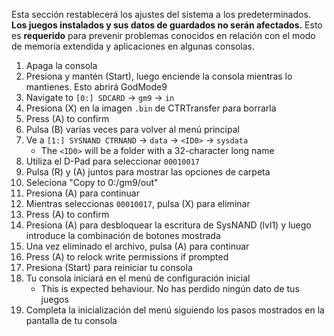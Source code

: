 Esta sección restablecerá los ajustes del sistema a los predeterminados. **Los juegos instalados y sus datos de guardados no serán afectados.** Esto es **requerido** para prevenir problemas conocidos en relación con el modo de memoria extendida y aplicaciones en algunas consolas.

1. Apaga la consola
2. Presiona y mantén (Start), luego enciende la consola mientras lo mantienes. Esto abrirá GodMode9
3. Navigate to `[0:] SDCARD` -> `gm9` -> `in`
4. Presiona (X) en la imagen `.bin` de CTRTransfer para borrarla
5. Press (A) to confirm
6. Pulsa (B) varias veces para volver al menú principal
7. Ve a `[1:] SYSNAND CTRNAND` -> `data` -> `<ID0>` -> `sysdata`
    - The `<ID0>` will be a folder with a 32-character long name
8. Utiliza el D-Pad para seleccionar `00010017`
9. Pulsa (R) y (A) juntos para mostrar las opciones de carpeta
10. Seleciona "Copy to 0:/gm9/out"
11. Presiona (A) para continuar
12. Mientras seleccionas `00010017`, pulsa (X) para eliminar
13. Press (A) to confirm
14. Presiona (A) para desbloquear la escritura de SysNAND (lvl1) y luego introduce la combinación de botones mostrada
15. Una vez eliminado el archivo, pulsa (A) para continuar
16. Press (A) to relock write permissions if prompted
17. Presiona (Start) para reiniciar tu consola
18. Tu consola iniciará en el menú de configuración inicial
    - This is expected behaviour. No has perdido ningún dato de tus juegos
19. Completa la inicialización del menú siguiendo los pasos mostrados en la pantalla de tu consola
